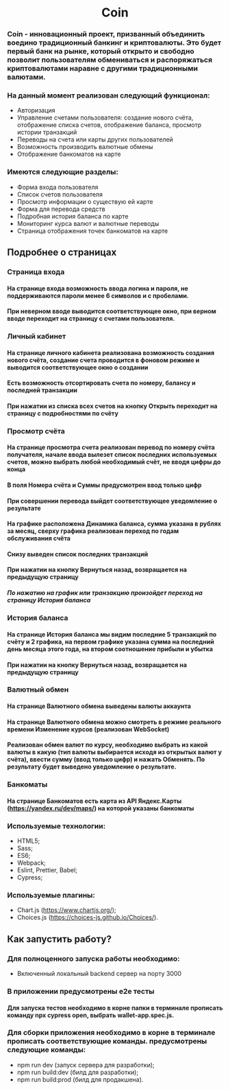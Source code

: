 <h1 align="center">Coin</h1>

### Coin - инновационный проект, призванный объединить воедино традиционный банкинг и криптовалюты. Это будет первый банк на рынке, который открыто и свободно позволит пользователям обмениваться и распоряжаться криптовалютами наравне с другими традиционными валютами.

### На данный момент реализован следующий функционал:

<ul>
  <li>Авторизация</li>
  <li>Управление счетами пользователя: создание нового счёта, отображение списка
  счетов, отображение баланса, просмотр истории транзакций</li>
  <li>Переводы на счета или карты других пользователей</li>
  <li>Возможность производить валютные обмены</li>
  <li>Отображение банкоматов на карте</li>
</ul>

### Имеются следующие разделы:
<ul>
  <li>Форма входа пользователя</li>
  <li>Список счетов пользователя</li>
  <li>Просмотр информации о существую ей карте</li>
  <li>Форма для перевода средств</li>
  <li>Подробная история баланса по карте</li>
  <li>Мониторинг курса валют и валютные переводы
  </li>
  <li>Страница отображения точек банкоматов на карте
  </li>
</ul>

## Подробнее о страницах

### Страница входа
#### На странице входа возможность ввода логина и пароля, не поддерживаются пароли менее 6 символов и с пробелами.
#### При неверном вводе выводится соответствующее окно, при верном вводе переходит на страницу с счетами пользователя.

### Личный кабинет
#### На странице личного кабинета реализована возможность создания нового счёта, создание счета проводится в фоновом режиме и выводится соответствующее окно о создании
#### Есть возможность отсортировать счета по номеру, балансу и последней транзакции
#### При нажатии из списка всех счетов на кнопку Открыть переходит на страницу с подробностями по счёту

### Просмотр счёта
#### На странице просмотра счета реализован перевод по номеру счёта получателя, начале ввода вылезет список последних используемых счетов, можно выбрать любой необходимый счёт, не вводя цифры до конца
#### В поля Номера счёта и Суммы предусмотрен ввод только цифр
#### При совершении перевода выйдет соответствующее уведомление о результате
#### На графике расположена Динамика баланса, сумма указана в рублях за месяц, сверху графика реализован переход по годам обслуживания счёта
#### Снизу выведен список последних транзакций
#### При нажатии на кнопку Вернуться назад, возвращается на предыдущую страницу
##### По нажатию на график или транзакцию произойдет переход на страницу История баланса

### История баланса
#### На странице История баланса мы видим последние 5 транзакций по счёту и 2 графика, на первом графике указана сумма на последний день месяца этого года, на втором соотношение прибыли и убытка
#### При нажатии на кнопку Вернуться назад, возвращается на предыдущую страницу

### Валютный обмен
#### На странице Валютного обмена выведены валюты аккаунта
#### На странице Валютного обмена можно смотреть в режиме реального времени Изменение курсов (реализован WebSocket)
#### Реализован обмен валют по курсу, необходимо выбрать из какой валюты в какую (тип валюты выбирается исходя из открытых валют у счёта), ввести сумму (ввод только цифр) и нажать Обменять. По результату будет выведено уведомление о результате.

### Банкоматы
#### На странице Банкоматов есть карта из API Яндекс.Карты (https://yandex.ru/dev/maps/) на которой указаны банкоматы

### Используемые технологии:
- HTML5;
- Sass;
- ES6;
- Webpack;
- Eslint, Prettier, Babel;
- Cypress;

### Используемые плагины:
- Chart.js (https://www.chartjs.org/);
- Choices.js (https://choices-js.github.io/Choices/).

## Как запустить работу?

### Для полноценного запуска работы необходимо:
- Включенный локальный backend сервер на порту 3000

### В приложении предусмотрены e2e тесты
#### Для запуска тестов необходимо в корне папки в терминале прописать команду npx cypress open, выбрать wallet-app.spec.js.

### Для сборки приложения необходимо в корне в терминале прописать соответствующие команды. предусмотрены следующие команды:

- npm run dev (запуск сервера для разработки);
- npm run build:dev (билд для разработки);
- npm run build:prod (билд для продакшена).

